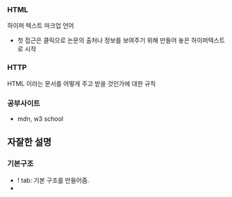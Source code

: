 ### HTML 
하이퍼 텍스트 마크업 언어
- 첫 접근은 클릭으로 논문의 출처나 정보를 보여주기 위해 만들어 놓은 하이퍼텍스트로 시작
### HTTP 
HTML 이라는 문서를 어떻게 주고 받을 것인가에 대한 규칙
### 공부사이트
- mdn, w3 school 
## 자잘한 설명

### 기본구조
- ! tab: 기본 구조를 만들어줌.
- <title> 옆에 페이지 제목을 작성
- 보통은 여는태그와 닫는태그 쌍으로 이루어짐. 하지만 내용이 없는 경우는 닫는 태그가 없는 경우도 있음.
- head 와 body 로 이루어져 있음 

### 기본으로 알아둘 것 
- 웬만하면 거의 다 자동완성으로 작성할 것.
- (indent space 를 2로 적용하고(2칸 들여쓰기), 전체 선택해서 command + k + a 로 전체 적용)
- 속성을 작성할 때 쌍따옴표를 입력하는 것을 습관으로, 속성 여러개를 작성할 때는 띄어쓰기로 구분
- option + command + i : 개발자 도구창 오픈
    - elements: 창이 어떤 코드로 이루어져 있는지 확인 가능
    - 인스펙터 활성화 후 한 문단을 클릭 -> 글자가 한 줄에서 중간에 끝나든 뭐든 그 영역은 사각형임. 


### h 태그
heading
- 숫자에 따라 글씨의 크기가 다름(1~6,얼마만큼 중요한지에 대한 숫자) (신문기사의 헤드라인은 1) 
- 페이지 하나를 만든다면 h1 태그는 중요한 것들에만 사용 -> 몇 개 없어야 하는게 보통 맞음.
### p 태그
여러개의 문장으로 이루어진 문단을 표시
- lorem ipsum: lorem 하고 tab 하면 더미데이터가 나옴. lorem하고 숫자 붙여서 tab 하면 개수만큼의 단어만 나옴
- p 태그로 문단이 나눠짐. 

### b, strong 태그
- b 태그: bold, 단순하게 굵기를 수정
- strong 태그: 얘도 bold, 중요도를 강조, 시맨틱

- 구글에 파이썬을 검색하면 검색엔진 최적화를 통해, 얼마나 비중이 큰지 판단해서 우선순위를 정하고 우선순위가 높은 정보를 먼저
(i태그(이태리체)와 em태그도 같은 관계)

#### HTML은 구조를 작성하는 언어, 그 이외의 것은 CSS에서 다룸 


### a태그 
a는 anchor 태그의 약자 
```html
<a href="http://google.com">구글</a>
```
- target="_blank" 태그 속성들에 넣으면(ex.<a    > 태그에서 이 빈 공간): 새로운 탭이 열리면서 그 위치에 웹사이트가 뜸.
    - _self: 디폴트값.
    - _blank: 새로운 탭에서 열림. 
### img 태그 
```html
<img src="https://picsum.photos/200/300" alt="">
<img src="./assets/image/nyc.jpg" alt="뉴욕" width="200" height="300">
```
- img 태그는 여는 태그만 있음.
- src=""에는 이미지 주소가 들어감(웹사진은 그 주소, 컴퓨터에 저장된 파일은 컴퓨터에서의 위치와 파일이름)
- 일반적으로 작은 사진을 먼저 보여주고 클릭해서 들어가면 큰 사진을 보여줌(인스타그램 탐색기와 같이) -
- 서버가 큰 서비스의 경우에는 width, height 로 설정하는 것은 썩 좋은 방법은 아님.
- 따라서 저렇게 썸네일로 먼저 표시하고 그 이후 큰 사진을 출력하는 것을 배울 예정.
- 웹접근성: 장애인. 고령자 등이 웹사이트를 ~~, 이를 위해 alt=""에 그 설명들을 잘 적어놓음(apple instagram참고 개발자화면 참고)


### table 태그

- tr(table row): 테이블 한 줄
- th: table head / td: table data
- tr*3>td*3 자동으로 tr 3개에 td 3개 만들어짐
- html table tag 정보 찾으면서 공부


### link 태그
    - favicon 설정법: rel="icon" href="이미지주소"


### list 태그
    - ul: 순서가 없음, ol: 순서가 있음.


### form 태그 
- form 태그: 폼 데이터를 서버로 보낼 때
- input 태그:
- label 태그: 

- 아이디, 비밀번호를 입력하고 제출했을 때 url 에 변화가 생김.
- 데이터를 받아서 url로 정리를 해주는 것 -> 이 일을 input 태그들이 하는 것!

- radio 
- checkbox 는 보통 여러개를 체크해야할 때 사용

- name="" : input 에 라벨을 붙이기 위함. 빈칸에 어떤 넣는 데이터에 이름을 붙여야 하는게 그 이름을 name으로 붙임.
- value: ex. radio, checkbox 에는 따로 입력값이 없기 때문에 체크가 됐을 때 보내지는 값, (name과 같이 보내짐.)
- id: css 를 사용하거나 label 과 연결시키기 위한 요소. label for요소와 id는 일치시켜야함.
- 나중에 더 자세히 배울 예정

### div tag
- The <div> tag defines a division or a section in an HTML document.
- The <div> tag is used as a container for HTML elements - which is then styled with CSS or manipulated with JavaScript.
- The <div> tag is easily styled by using the class or id attribute.
- Any sort of content can be put inside the <div> tag! 

### flexbox  
- 가로축을 main 세로축을 sub축이라고 생각 
- column reverse 하면 축이 바뀜 -> 세로가 주축이 됨
- align-content 

- 여기부터 다시 정리

- block: 왼쪽부터 오른쪽 끝까지의 칸으로 된 것을 의미
- inline 속성
- display none 속성 
- b태그는 block이 아님


- order: 숫자의 크기에 따라 상대적으로 정렬됨 (?) 뭔말이지

